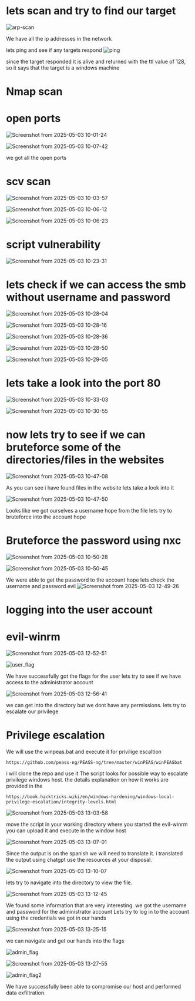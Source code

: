 # lets scan and try to find our target

![arp-scan](https://github.com/user-attachments/assets/e5e4f865-1a97-4d9d-822f-a3ba2b101c14)



We have all the ip addresses in the network

lets ping and see if any targets respond
![ping](https://github.com/user-attachments/assets/3604ee9b-569e-4084-8bf4-7074f1e16c25)



since the target responded it is alive and returned with the ttl value of 128, so it says that the target is a
windows machine

# Nmap scan
# open  ports

![Screenshot from 2025-05-03 10-01-24](https://github.com/user-attachments/assets/6ca82070-9162-40a4-b52e-658c3b4ed75c)

![Screenshot from 2025-05-03 10-07-42](https://github.com/user-attachments/assets/bcbf99ea-2157-412a-a896-9f4d5a3fd035)



we got all the open ports

# scv scan
![Screenshot from 2025-05-03 10-03-57](https://github.com/user-attachments/assets/346186e8-8b7e-4ff0-b001-5ac7b9d591db)

![Screenshot from 2025-05-03 10-06-12](https://github.com/user-attachments/assets/669824df-048e-47a0-b6a9-c1e25b4759ef)

![Screenshot from 2025-05-03 10-06-23](https://github.com/user-attachments/assets/058cf2c2-bed9-4e65-a6e4-f5fb092148f7)



# script vulnerability

![Screenshot from 2025-05-03 10-23-31](https://github.com/user-attachments/assets/89b2f4e6-a3d9-491e-8a76-f16010298a0e)


# lets check if we can access the smb without username and password
![Screenshot from 2025-05-03 10-28-04](https://github.com/user-attachments/assets/a50633e4-2f85-4078-ae00-2d3b56d4b904)

![Screenshot from 2025-05-03 10-28-16](https://github.com/user-attachments/assets/b5f260dd-fa39-4a7a-89c5-9d6942d84bb6)

![Screenshot from 2025-05-03 10-28-36](https://github.com/user-attachments/assets/ea17b08c-48db-4d02-b3f3-2b1e35cc6ef2)

![Screenshot from 2025-05-03 10-28-50](https://github.com/user-attachments/assets/28c96074-9115-4422-9f1d-a6949498258f)

![Screenshot from 2025-05-03 10-29-05](https://github.com/user-attachments/assets/9fbf4866-f76d-4a0b-a657-b2299dbb45ea)


# lets take a look into the port 80

![Screenshot from 2025-05-03 10-33-03](https://github.com/user-attachments/assets/ffa60ac2-b232-418f-9d9b-b8dde4f726c0)

![Screenshot from 2025-05-03 10-30-55](https://github.com/user-attachments/assets/63999672-cf80-46e3-aa3b-961548c9be66)


# now lets try to see if we can bruteforce some of the directories/files in the websites

![Screenshot from 2025-05-03 10-47-08](https://github.com/user-attachments/assets/a048f341-c33f-4eb6-a814-dd9d8334b752)


As you can see i have found files in the website lets take a look into it

![Screenshot from 2025-05-03 10-47-50](https://github.com/user-attachments/assets/220e6034-9737-432f-8ce8-d1c345d0d2e9)



Looks like we got ourselves a username hope from the file 
lets try to bruteforce into the account hope

# Bruteforce the password using nxc

![Screenshot from 2025-05-03 10-50-28](https://github.com/user-attachments/assets/bfd09bc8-4a47-4a57-a670-06f63106ff10)

![Screenshot from 2025-05-03 10-50-45](https://github.com/user-attachments/assets/c2097799-d1b1-4c86-ab27-e268dfc45a6f)

We were able to get the password to the account hope
lets check the username and password
evil
![Screenshot from 2025-05-03 12-49-26](https://github.com/user-attachments/assets/9d95e0dd-9626-4dcc-8123-93bbcfbf5042)

# logging into the user account
# evil-winrm

![Screenshot from 2025-05-03 12-52-51](https://github.com/user-attachments/assets/89c831e3-7a35-4b19-9aca-6db9ce1411e5)

![user_flag](https://github.com/user-attachments/assets/8769221c-6631-4596-9e1d-fff2a506d9e2)


We have successfully got the flags for the user 
lets try to see if we have access to the administrator account

![Screenshot from 2025-05-03 12-56-41](https://github.com/user-attachments/assets/df4f9c6d-b4d6-407b-b3e2-7d7bd5f717f2)

we can get into the directory but we dont have any permissions. lets try to escalate our privilege

# Privilege escalation

We will use the winpeas.bat and execute it for privilige escaltion
```
https://github.com/peass-ng/PEASS-ng/tree/master/winPEAS/winPEASbat
```
i will clone the repo and use it 
The script looks for possible way to escalate privilege windows host. the details explanation on how it works are provided in the 
```
https://book.hacktricks.wiki/en/windows-hardening/windows-local-privilege-escalation/integrity-levels.html
```

![Screenshot from 2025-05-03 13-03-58](https://github.com/user-attachments/assets/ab8b92a0-4fbe-4640-b2f2-bd8f5cca5738)

move the script in your working directory where you started the evil-winrm
you can upload it and execute in the window host

![Screenshot from 2025-05-03 13-07-01](https://github.com/user-attachments/assets/b1cac7d6-0e8a-4f6c-b2a1-2a3564fc6022)

Since the output is on the spanish we will need to translate it. i translated the output using chatgpt
use the resources at your disposal.

![Screenshot from 2025-05-03 13-10-07](https://github.com/user-attachments/assets/a77598c9-ae37-42c1-ba43-5400e58d4a89)

lets try to navigate into the directory to view the file.

![Screenshot from 2025-05-03 13-12-45](https://github.com/user-attachments/assets/12b19876-dc40-4e58-9423-a3f964ed12d7)


We found some information that are very interesting. we got the username and password for the administrator account
Lets try to log in to the account using the credentials we got in our hands

![Screenshot from 2025-05-03 13-25-15](https://github.com/user-attachments/assets/2aa142b8-4b7d-4ef9-8a7e-b7c22fab02c6)

we can navigate and get our hands into the flags

![admin_flag](https://github.com/user-attachments/assets/7d81062c-e948-48fd-bd9c-21581206d897)



![Screenshot from 2025-05-03 13-27-55](https://github.com/user-attachments/assets/9da09871-a3f8-4a7b-ab97-685b26522d1b)

![admin_flag2](https://github.com/user-attachments/assets/6db33c2a-68a3-4973-b37a-6301bcc979f1)


We have successfully been able to compromise our host and performed data exfiltration. 


